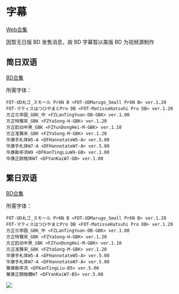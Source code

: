 # 字幕

[Web合集](https://github.com/Nekomoekissaten-SUB/Nekomoekissaten-Storage/raw/master/Senryuu_Shoujo/Senryuu_Shoujo_Web.7z)

因暂无日版 BD 发售消息，故 BD 字幕暂以美版 BD 为视频源制作

## 简日双语

[BD合集](https://github.com/Nekomoekissaten-SUB/Nekomoekissaten-Storage/raw/master/Senryuu_Shoujo/Senryuu_Shoujo_BD_SC&JA.7z)

所需字体：
```
FOT-UD丸ゴ_スモール Pr6N B <FOT-UDMarugo_Small Pr6N B> ver.1.20
FOT-マティスはつひやまとPro DB <FOT-MatisseHatsuhi Pro DB> ver.1.20
方正兰亭圆_GBK_中 <FZLanTingYuan-DB-GBK> ver.1.00
方正特雅宋_GBK <FZYaSong-H-GBK> ver.1.20
方正韵动中黑_GBK <FZYunDongHei-M-GBK> ver.1.10
方正准雅宋_GBK <FZYaSong-M-GBK> ver.1.20
华康手札体W5-A <DFHannotateW5-A> ver.5.00
华康手札体W7-A <DFHannotateW7-A> ver.5.00
华康勘亭流W9 <DFKanTingLiuW9-GB> ver.1.00
华康正颜楷体W7 <DFYanKaiW7-GB> ver.1.00
```

## 繁日双语

[BD合集](https://github.com/Nekomoekissaten-SUB/Nekomoekissaten-Storage/raw/master/Senryuu_Shoujo/Senryuu_Shoujo_BD_TC&JA.7z)

所需字体：
```
FOT-UD丸ゴ_スモール Pr6N B <FOT-UDMarugo_Small Pr6N B> ver.1.20
FOT-マティスはつひやまとPro DB <FOT-MatisseHatsuhi Pro DB> ver.1.20
方正兰亭圆_GBK_中 <FZLanTingYuan-DB-GBK> ver.1.00
方正特雅宋_GBK <FZYaSong-H-GBK> ver.1.20
方正韵动中黑_GBK <FZYunDongHei-M-GBK> ver.1.10
方正准雅宋_GBK <FZYaSong-M-GBK> ver.1.20
华康手札体W5-A <DFHannotateW5-A> ver.5.00
华康手札体W7-A <DFHannotateW7-A> ver.5.00
華康勘亭流 <DFKanTingLiu-B5> ver.5.00
華康正顏楷體W7 <DFYanKaiW7-B5> ver.5.00
```

![](https://nekomoe.pages.dev/images/2019-04/Senryuu_Shoujo.png)